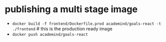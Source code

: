 # publishing a multi stage image

- `docker build -f frontend/Dockerfile.prod academind/goals-react -t ./frontend`  # this is the production ready image
- `docker push academind/goals-react`